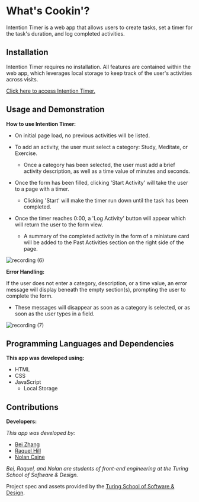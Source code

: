 # What's Cookin'?

Intention Timer is a web app that allows users to create tasks, set a timer for the task's duration, and log completed activities.

## Installation

Intention Timer requires no installation. All features are contained within the web app, which leverages local storage to keep track of the user's activities across visits.

[Click here to access Intention Timer.](https://nzambonivergara.github.io/intention-timer/)

## Usage and Demonstration

**How to use Intention Timer:**

- On initial page load, no previous activities will be listed.
- To add an activity, the user must select a category: Study, Meditate, or Exercise.
  - Once a category has been selected, the user must add a brief activity description, as well as a time value of minutes and seconds. 
- Once the form has been filled, clicking 'Start Activity' will take the user to a page with a timer.
  - Clicking 'Start' will make the timer run down until the task has been completed.
  
- Once the timer reaches 0:00, a 'Log Activity' button will appear which will return the user to the form view.
  - A summary of the completed activity in the form of a miniature card will be added to the Past Activities section on the right side of the page.

![recording (6)](https://user-images.githubusercontent.com/82003147/128073117-51d7538e-037a-42b7-8df8-9a46c72e1b40.gif)

**Error Handling:**

If the user does not enter a category, description, or a time value, an error message will display beneath the empty section(s), prompting the user to complete the form.

- These messages will disappear as soon as a category is selected, or as soon as the user types in a field.

![recording (7)](https://user-images.githubusercontent.com/82003147/128073130-549e8ccb-f5b5-4d09-8900-e544962c7224.gif)

## Programming Languages and Dependencies

**This app was developed using:**

- HTML
- CSS
- JavaScript
  - Local Storage

## Contributions

**Developers:**

_This app was developed by:_

- [Bei Zhang](https://github.com/lokiandfengshui)
- [Raquel Hill](https://github.com/Raquelhill)
- [Nolan Caine](https://github.com/n0land0)

_Bei, Raquel, and Nolan are students of front-end engineering at the Turing School of Software & Design._

Project spec and assets provided by the [Turing School of Software & Design](https://turing.edu/).
